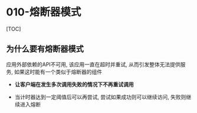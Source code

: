 # 010-熔断器模式

[TOC]

## 为什么要有熔断器模式

应用外部依赖的API不可用, 该应用一直在超时并重试, 从而引发整体无法提供服务, 如果这时能有一个类似于熔断器的组件

- **让客户端在发生多次调用失败的情况下不再重试调用**

- 当计时器达到一定阈值后可以再尝试, 尝试如果成功则可以继续访问, 失败则继续进入熔断